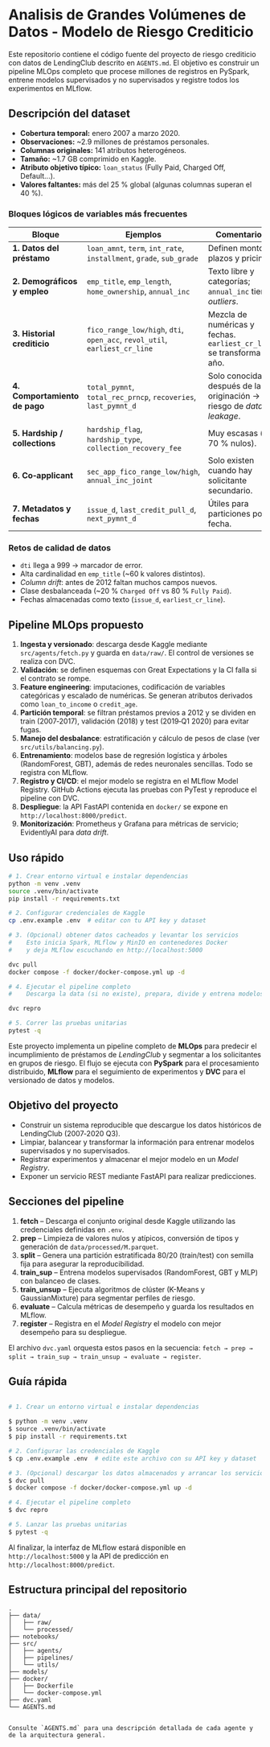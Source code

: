 # Analisis de Grandes Volúmenes de Datos - Modelo de Riesgo Crediticio

Este repositorio contiene el código fuente del proyecto de riesgo crediticio con datos de LendingClub descrito en `AGENTS.md`. El objetivo es construir un pipeline MLOps completo que procese millones de registros en PySpark, entrene modelos supervisados y no supervisados y registre todos los experimentos en MLflow.

## Descripción del dataset

* **Cobertura temporal:** enero 2007 a marzo 2020.
* **Observaciones:** ~2.9 millones de préstamos personales.
* **Columnas originales:** 141 atributos heterogéneos.
* **Tamaño:** ~1.7&nbsp;GB comprimido en Kaggle.
* **Atributo objetivo típico:** `loan_status` (Fully Paid, Charged Off, Default...).
* **Valores faltantes:** más del 25&nbsp;% global (algunas columnas superan el 40&nbsp;%).

### Bloques lógicos de variables más frecuentes

| Bloque | Ejemplos | Comentarios |
| ------ | -------- | ----------- |
| **1. Datos del préstamo** | `loan_amnt`, `term`, `int_rate`, `installment`, `grade`, `sub_grade` | Definen montos, plazos y pricing. |
| **2. Demográficos y empleo** | `emp_title`, `emp_length`, `home_ownership`, `annual_inc` | Texto libre y categorías; `annual_inc` tiene *outliers*. |
| **3. Historial crediticio** | `fico_range_low/high`, `dti`, `open_acc`, `revol_util`, `earliest_cr_line` | Mezcla de numéricas y fechas. `earliest_cr_line` se transforma a año. |
| **4. Comportamiento de pago** | `total_pymnt`, `total_rec_prncp`, `recoveries`, `last_pymnt_d` | Solo conocidas después de la originación → riesgo de *data leakage*. |
| **5. Hardship / collections** | `hardship_flag`, `hardship_type`, `collection_recovery_fee` | Muy escasas (> 70&nbsp;% nulos). |
| **6. Co‑applicant** | `sec_app_fico_range_low/high`, `annual_inc_joint` | Solo existen cuando hay solicitante secundario. |
| **7. Metadatos y fechas** | `issue_d`, `last_credit_pull_d`, `next_pymnt_d` | Útiles para particiones por fecha. |

### Retos de calidad de datos

- `dti` llega a 999 → marcador de error.
- Alta cardinalidad en `emp_title` (~60&nbsp;k valores distintos).
- *Column drift*: antes de 2012 faltan muchos campos nuevos.
- Clase desbalanceada (~20&nbsp;% `Charged Off` vs 80&nbsp;% `Fully Paid`).
- Fechas almacenadas como texto (`issue_d`, `earliest_cr_line`).

## Pipeline MLOps propuesto

1. **Ingesta y versionado**: descarga desde Kaggle mediante `src/agents/fetch.py` y guarda en `data/raw/`. El control de versiones se realiza con DVC.
2. **Validación**: se definen esquemas con Great Expectations y la CI falla si el contrato se rompe.
3. **Feature engineering**: imputaciones, codificación de variables categóricas y escalado de numéricas. Se generan atributos derivados como `loan_to_income` o `credit_age`.
4. **Partición temporal**: se filtran préstamos previos a 2012 y se dividen en train (2007‑2017), validación (2018) y test (2019‑Q1 2020) para evitar fugas.
5. **Manejo del desbalance**: estratificación y cálculo de pesos de clase (ver `src/utils/balancing.py`).
6. **Entrenamiento**: modelos base de regresión logística y árboles (RandomForest, GBT), además de redes neuronales sencillas. Todo se registra con MLflow.
7. **Registro y CI/CD**: el mejor modelo se registra en el MLflow Model Registry. GitHub Actions ejecuta las pruebas con PyTest y reproduce el pipeline con DVC.
8. **Despliegue**: la API FastAPI contenida en `docker/` se expone en `http://localhost:8000/predict`.
9. **Monitorización**: Prometheus y Grafana para métricas de servicio; EvidentlyAI para *data drift*.

## Uso rápido

```bash
# 1. Crear entorno virtual e instalar dependencias
python -m venv .venv
source .venv/bin/activate
pip install -r requirements.txt

# 2. Configurar credenciales de Kaggle
cp .env.example .env  # editar con tu API key y dataset

# 3. (Opcional) obtener datos cacheados y levantar los servicios
#    Esto inicia Spark, MLflow y MinIO en contenedores Docker
#    y deja MLflow escuchando en http://localhost:5000

dvc pull
docker compose -f docker/docker-compose.yml up -d

# 4. Ejecutar el pipeline completo
#    Descarga la data (si no existe), prepara, divide y entrena modelos

dvc repro

# 5. Correr las pruebas unitarias
pytest -q
```

Este proyecto implementa un pipeline completo de **MLOps** para predecir el incumplimiento de préstamos de *LendingClub* y segmentar a los solicitantes en grupos de riesgo. El flujo se ejecuta con **PySpark** para el procesamiento distribuido, **MLflow** para el seguimiento de experimentos y **DVC** para el versionado de datos y modelos.


## Objetivo del proyecto

- Construir un sistema reproducible que descargue los datos históricos de LendingClub (2007‑2020 Q3).
- Limpiar, balancear y transformar la información para entrenar modelos supervisados y no supervisados.
- Registrar experimentos y almacenar el mejor modelo en un *Model Registry*.
- Exponer un servicio REST mediante FastAPI para realizar predicciones.

## Secciones del pipeline

1. **fetch** – Descarga el conjunto original desde Kaggle utilizando las credenciales definidas en `.env`.
2. **prep** – Limpieza de valores nulos y atípicos, conversión de tipos y generación de `data/processed/M.parquet`.
3. **split** – Genera una partición estratificada 80/20 (train/test) con semilla fija para asegurar la reproducibilidad.
4. **train_sup** – Entrena modelos supervisados (RandomForest, GBT y MLP) con balanceo de clases.
5. **train_unsup** – Ejecuta algoritmos de clúster (K-Means y GaussianMixture) para segmentar perfiles de riesgo.
6. **evaluate** – Calcula métricas de desempeño y guarda los resultados en MLflow.
7. **register** – Registra en el *Model Registry* el modelo con mejor desempeño para su despliegue.

El archivo `dvc.yaml` orquesta estos pasos en la secuencia:
`fetch → prep → split → train_sup → train_unsup → evaluate → register`.

## Guía rápida

```bash

# 1. Crear un entorno virtual e instalar dependencias

$ python -m venv .venv
$ source .venv/bin/activate
$ pip install -r requirements.txt

# 2. Configurar las credenciales de Kaggle
$ cp .env.example .env  # edite este archivo con su API key y dataset

# 3. (Opcional) descargar los datos almacenados y arrancar los servicios locales
$ dvc pull
$ docker compose -f docker/docker-compose.yml up -d

# 4. Ejecutar el pipeline completo
$ dvc repro

# 5. Lanzar las pruebas unitarias
$ pytest -q
```


Al finalizar, la interfaz de MLflow estará disponible en `http://localhost:5000` y la API de predicción en `http://localhost:8000/predict`.

## Estructura principal del repositorio

```text
.
├── data/
│   ├── raw/
│   └── processed/
├── notebooks/
├── src/
│   ├── agents/
│   ├── pipelines/
│   └── utils/
├── models/
├── docker/
│   ├── Dockerfile
│   └── docker-compose.yml
├── dvc.yaml
└── AGENTS.md


Consulte `AGENTS.md` para una descripción detallada de cada agente y de la arquitectura general.

